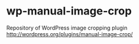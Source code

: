wp-manual-image-crop
====================

Repository of WordPress image cropping plugin http://wordpress.org/plugins/manual-image-crop/
